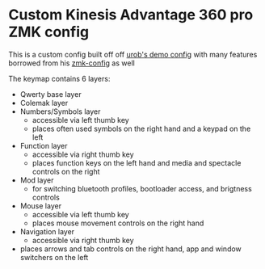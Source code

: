 # Custom Kinesis Advantage 360 pro ZMK config


This is a custom config built off off [urob's demo config](https://github.com/urob/adv360-demo-config) with many features borrowed from his [zmk-config](https://github.com/urob/zmk-config) as well

The keymap contains 6 layers:
- Qwerty base layer
- Colemak layer
- Numbers/Symbols layer
  - accessible via left thumb key
  - places often used symbols on the right hand and a keypad on the left
- Function layer
  - accessible via right thumb key
  - places function keys on the left hand and media and spectacle controls on the right
- Mod layer
  - for switching bluetooth profiles, bootloader access, and brigtness controls
- Mouse layer
  - accessible via left thumb key
  - places mouse movement controls on the right hand
- Navigation layer
  - accessible via right thumb key
- places arrows and tab controls on the right hand, app and window switchers on the left
